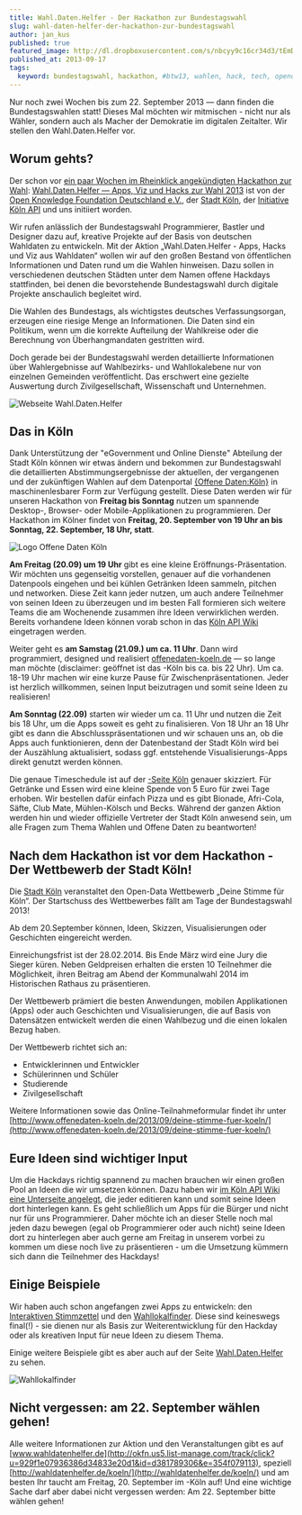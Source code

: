 ```yaml
---
title: Wahl.Daten.Helfer - Der Hackathon zur Bundestagswahl
slug: wahl-daten-helfer-der-hackathon-zur-bundestagswahl
author: jan_kus
published: true
featured_image: http://dl.dropboxusercontent.com/s/nbcyy9c16cr34d3/tEmD3.png
published_at: 2013-09-17
tags:
  keyword: bundestagswahl, hackathon, #btw13, wahlen, hack, tech, opendata, open, data
---
```


Nur noch zwei Wochen bis zum 22. September 2013 — dann finden die Bundestagswahlen statt! Dieses Mal möchten wir mitmischen - nicht nur als Wähler, sondern auch als Macher der Demokratie im digitalen Zeitalter. Wir stellen den Wahl.Daten.Helfer vor.

## Worum gehts?

Der schon vor [ein paar Wochen im Rheinklick angekündigten Hackathon zur Wahl](http://www.ksta.de/rheinklick/offene-daten-informationen-zugaenglich-machen,22789250,23614852.html): [Wahl.Daten.Helfer — Apps, Viz und Hacks zur Wahl 2013](http://www.ksta.de/rheinklick/offene-daten-informationen-zugaenglich-machen,22789250,23614852.html) ist von der [Open Knowledge Foundation Deutschland e.V.](http://okfn.de/), der [Stadt Köln](http://www.offenedaten-koeln.de/), der [Initiative Köln API](http://koelnapi.de/) und uns initiiert worden. 

Wir rufen anlässlich der Bundestagswahl Programmierer, Bastler und Designer dazu auf, kreative Projekte auf der Basis von deutschen Wahldaten zu entwickeln. Mit der Aktion „Wahl.Daten.Helfer - Apps, Hacks und Viz aus Wahldaten“ wollen wir auf den großen Bestand von öffentlichen Informationen und Daten rund um die Wahlen hinweisen. Dazu sollen in verschiedenen deutschen Städten unter dem Namen <wahllokal/> offene Hackdays stattfinden, bei denen die bevorstehende Bundestagswahl durch digitale Projekte anschaulich begleitet wird. 

Die Wahlen des Bundestags, als wichtigstes deutsches Verfassungsorgan, erzeugen eine riesige Menge an Informationen. Die Daten sind ein Politikum, wenn um die korrekte Aufteilung der Wahlkreise oder die Berechnung von Überhangmandaten gestritten wird.

Doch gerade bei der Bundestagswahl werden detaillierte Informationen über Wahlergebnisse auf Wahlbezirks- und Wahllokalebene nur von einzelnen Gemeinden veröffentlicht. Das erschwert eine gezielte Auswertung durch Zivilgesellschaft, Wissenschaft und Unternehmen.

![Webseite Wahl.Daten.Helfer](http://dl.dropboxusercontent.com/s/j06pos1276e3h39/2013-09-17_at_9.54.46_PM_2x.png)

## Das <wahllokal> in Köln

Dank Unterstützung der "eGovernment und Online Dienste" Abteilung der Stadt Köln können wir etwas ändern und bekommen zur Bundestagswahl die detaillierten Abstimmungsergebnisse der aktuellen, der vergangenen und der zukünftigen Wahlen auf dem Datenportal [{Offene Daten:Köln}](http://offenedaten-koeln.de/) in maschinenlesbarer Form zur Verfügung gestellt. Diese Daten werden wir für unseren Hackathon von **Freitag bis Sonntag** nutzen um spannende Desktop-, Browser- oder Mobile-Applikationen zu programmieren. Der Hackathon im Kölner <wahllokal/> findet von **Freitag, 20. September von 19 Uhr an bis Sonntag, 22. September, 18 Uhr, statt**. 

![Logo Offene Daten Köln](http://www.offenedaten-koeln.de/wp-content/uploads/2012/06/Logo-OpenData.jpg)

**Am Freitag (20.09) um 19 Uhr** gibt es eine kleine Eröffnungs-Präsentation. Wir möchten uns gegenseitig vorstellen, genauer auf die vorhandenen Datenpools eingehen und bei kühlen Getränken Ideen sammeln, pitchen und networken. Diese Zeit  kann jeder nutzen, um auch andere Teilnehmer von seinen Ideen zu überzeugen und im besten Fall formieren sich weitere Teams die am Wochenende zusammen ihre Ideen verwirklichen werden. Bereits vorhandene Ideen können vorab schon in das [Köln API Wiki](http://wiki.koelnapi.de/w/Projektideen_f%C3%BCr_das_Wahlokal_K%C3%B6ln) eingetragen werden.

Weiter geht es **am Samstag (21.09.) um ca. 11 Uhr**. Dann wird programmiert, designed und realisiert [offenedaten-koeln.de](http://offenedaten-koeln.de/) — so lange man möchte (disclaimer: geöffnet ist das <wahllokal/>-Köln bis ca. bis 22 Uhr). Um ca. 18-19 Uhr machen wir eine kurze Pause für Zwischenpräsentationen. Jeder ist herzlich willkommen, seinen Input beizutragen und somit seine Ideen zu realisieren!

**Am Sonntag (22.09)** starten wir wieder um ca. 11 Uhr und nutzen die Zeit bis 18 Uhr, um die Apps soweit es geht zu finalisieren. Von 18 Uhr an 18 Uhr gibt es dann die Abschlusspräsentationen und wir schauen uns an, ob die Apps auch funktionieren, denn der Datenbestand der Stadt Köln wird bei der Auszählung aktualisiert, sodass ggf. entstehende Visualisierungs-Apps direkt genutzt werden können.

Die genaue Timeschedule ist auf der [<wahllokal/>-Seite Köln](http://wahldatenhelfer.de/koeln/) genauer skizziert. Für Getränke und Essen wird eine kleine Spende von 5 Euro für zwei Tage erhoben. Wir bestellen dafür einfach Pizza und es gibt Bionade, Afri-Cola, Säfte, Club Mate, Mühlen-Kölsch und Becks. Während der ganzen Aktion werden hin und wieder offizielle Vertreter der Stadt Köln anwesend sein, um alle Fragen zum Thema Wahlen und Offene Daten zu beantworten!

## Nach dem Hackathon ist vor dem Hackathon - Der Wettbewerb der Stadt Köln!

Die [Stadt Köln](http://www.stadt-koeln.de/) veranstaltet den Open-Data Wettbewerb „Deine Stimme für Köln“. Der Startschuss des Wettbewerbes fällt am Tage der Bundestagswahl 2013!

Ab dem 20.September können, Ideen, Skizzen, Visualisierungen oder Geschichten eingereicht werden.

Einreichungsfrist ist der 28.02.2014. Bis Ende März wird eine Jury die Sieger küren. Neben Geldpreisen erhalten die ersten 10 Teilnehmer die Möglichkeit, ihren Beitrag am Abend der Kommunalwahl 2014 im Historischen Rathaus zu präsentieren.

Der Wettbewerb prämiert die besten Anwendungen, mobilen Applikationen (Apps) oder auch Geschichten und Visualisierungen, die auf Basis von Datensätzen entwickelt werden die einen Wahlbezug und die einen lokalen Bezug haben.

Der Wettbewerb richtet sich an:

* Entwicklerinnen und Entwickler
* Schülerinnen und Schüler
* Studierende
* Zivilgesellschaft

Weitere Informationen sowie das Online-Teilnahmeformular findet ihr unter [http://www.offenedaten-koeln.de/2013/09/deine-stimme-fuer-koeln/](http://www.offenedaten-koeln.de/2013/09/deine-stimme-fuer-koeln/)

## Eure Ideen sind wichtiger Input

Um die Hackdays richtig spannend zu machen brauchen wir einen großen Pool an Ideen die wir umsetzen können. Dazu haben wir [im Köln API Wiki eine Unterseite angelegt](http://wiki.koelnapi.de/w/Projektideen_f%C3%BCr_das_Wahlokal_K%C3%B6ln), die jeder editieren kann und somit seine Ideen dort hinterlegen kann. Es geht schließlich um Apps für die Bürger und nicht nur für uns Programmierer. Daher möchte ich an dieser Stelle noch mal jeden dazu bewegen (egal ob Programmierer oder auch nicht) seine Ideen dort zu hinterlegen aber auch gerne am Freitag in unserem <wahllokal/> vorbei zu kommen um diese noch live zu präsentieren - um die Umsetzung kümmern sich dann die Teilnehmer des Hackdays!  
## Einige Beispiele

Wir haben auch schon angefangen zwei Apps zu entwickeln: den [Interaktiven Stimmzettel](http://stimmzettel.herokuapp.com/) und den [Wahllokalfinder](http://wahllokalfinder.herokuapp.com/). Diese sind keineswegs final(!) - sie dienen nur als Basis zur Weiterentwicklung für den Hackday oder als kreativen Input für neue Ideen zu diesem Thema.

Einige weitere Beispiele gibt es aber auch auf der Seite [Wahl.Daten.Helfer](http://wahldatenhelfer.de%2C/) zu sehen.

![Wahllokalfinder](http://dl.dropboxusercontent.com/s/a2t1n0aee8755jp/hackpad.com_VLTAEO8ygy8_p.20989_1378649300818_Screen_Shot_2013-09-08_at_5.07.54_PM.png)

## Nicht vergessen: am 22. September wählen gehen!

Alle weitere Informationen zur Aktion und den Veranstaltungen gibt es auf [www.wahldatenhelfer.de](http://okfn.us5.list-manage.com/track/click?u=929f1e07936386d34833e20d1&id=d381789306&e=354f079113), speziell [http://wahldatenhelfer.de/koeln/](http://wahldatenhelfer.de/koeln/) und am besten Ihr taucht am Freitag, 20. September im <wahllokal/>-Köln auf! Und eine wichtige Sache darf aber dabei nicht vergessen werden: Am 22. September bitte wählen gehen!


